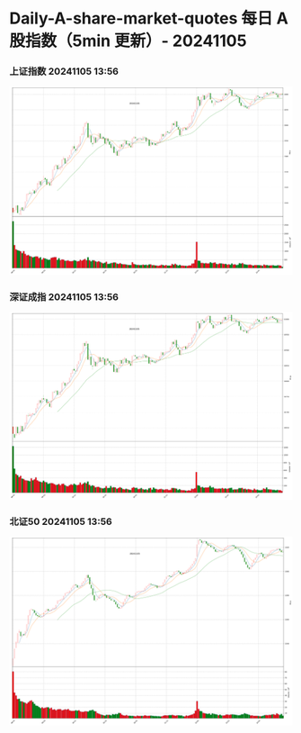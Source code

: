 
# Daily-A-share-market-quotes 每日 A 股指数（5min 更新）- 20241105

### 上证指数 20241105 13:56
![](./fig/2024/11/20241105-sh000001.png)

### 深证成指 20241105 13:56
![](./fig/2024/11/20241105-sz399001.png)

### 北证50 20241105 13:56
![](./fig/2024/11/20241105-bj899050.png)
